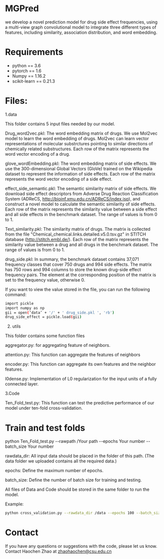 # MGPred
we develop a novel prediction model for drug side effect frequencies, using a multi-view graph convolutional model to integrate three different types of features, including similarity, association distribution, and word embedding.



# Requirements
* python == 3.6
* pytorch == 1.6
* Numpy == 1.16.2
* scikit-learn == 0.21.3


# Files:

1.data

This folder contains 5 input files needed by our model.

Drug_word2vec.pkl: The word embedding matrix of drugs. We use Mol2vec model to learn the word embedding of drugs. Mol2vec can learn vector representations of molecular substrctures pointing to similar directions of chemically related substructures. Each row of the matrix represents the word vector encoding of a drug.

glove_wordEmbedding.pkl: The word embedding matrix of side effects. We use the 300-dimensional Global Vectors (GloVe) trained on the Wikipedia dataset to represent the information of side effects. Each row of the matrix represents the word vector encoding of a side effect.

effect_side_semantic.pkl: The semantic similarity matrix of side effects. We download side effect descriptors from Adverse Drug Reaction Classification System (ADReCS, http://bioinf.xmu.edu.cn/ADReCS/index.jsp), and construct a novel model to calculate the semantic similarity of side effects. Each row of the matrix represents the similarity value between a side effect and all side effects in the benchmark dataset. The range of values is from 0 to 1.

Text_similarity.pkl: The similarity matrix of drugs. The matrix is collected from the file "Chemical_chemical.links.detailed.v5.0.tsv.gz" in STITCH database (http://stitch.embl.de/). Each row of the matrix represents the similarity value between a drug and all drugs in the benchmark dataset. The range of values is from 0 to 1.

drug_side.pkl: In summary, the benchmark dataset contains 37,071 frequency classes that cover 750 drugs and 994 side effects. The matrix has 750 rows and 994 columns to store the known drug-side effect frequency pairs. The element at the corresponding position of the matrix is set to the frequency value, otherwise 0.

If you want to view the value stored in the file, you can run the following command:

```bash
import pickle
import numpy as np
gii = open(‘data’ + '/' + ' drug_side.pkl ', 'rb')
drug_side_effect = pickle.load(gii)
```

2. utils

This folder contains some function files

aggregator.py: for aggregating feature of neighbors.

attention.py: This function can aggregate the features of neighbors

encoder.py: This function can aggregate its own features and the neighbor features.

l0dense.py: Implementation of L0 regularization for the input units of a fully connected layer.

3.Code

Ten_Fold_test.py: This function can test the predictive performance of our model under ten-fold cross-validation.


# Train and test folds
python Ten_Fold_test.py --rawpath /Your path --epochs Your number --batch_size Your number

rawdata_dir: All input data should be placed in the folder of this path. (The data folder we uploaded contains all the required data.)

epochs: Define the maximum number of epochs.

batch_size: Define the number of batch size for training and testing.

All files of Data and Code should be stored in the same folder to run the model.

Example:

```bash
python cross_validation.py --rawdata_dir /data --epochs 100 --batch_size 256
```
# Contact 
If you have any questions or suggestions with the code, please let us know. Contact Haochen Zhao at zhaohaochen@csu.edu.cn
